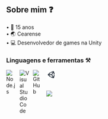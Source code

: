 ## Sobre mim ❓
• 🎂 15 anos<br>
• 🌏 Cearense<br>
• 💻 Desenvolvedor de games na Unity<br>

### Linguagens e ferramentas ⚒️
<img align="left" alt="Node.js" width="26px" src="https://cdn.jsdelivr.net/gh/devicons/devicon/icons/nodejs/nodejs-original.svg" style="padding-right:10px;"/>
<img align="left" alt="Visual Studio Code" width="26px" src="https://cdn.jsdelivr.net/gh/devicons/devicon/icons/vscode/vscode-original.svg" style="padding-right:10px;"/>
<img align="left" alt="GitHub" width="26px" src="https://user-images.githubusercontent.com/3369400/139447912-e0f43f33-6d9f-45f8-be46-2df5bbc91289.png" style="padding-right:10px;"/>
<img align="left" alt=Unity" width="26px" src="https://raw.githubusercontent.com/higaslk/higaslk/2b6876fd63fcfccffd17c11d7905556039ce9aba/assets/icons/unity_logo.svg" style=padding-right:10px;"/>
<br>

#
<img src="https://github-readme-stats.vercel.app/api?username=higaslk&theme=gotham&show_icons=true&custom_title=My%20Github%20Stats">
